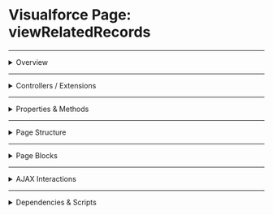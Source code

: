 # Visualforce Page: viewRelatedRecords

---

<details>
<summary>Overview</summary>

## Visualforce Page Overview: viewRelatedRecords

The 'viewRelatedRecords' page is a Visualforce page designed to display a list of contacts related to a specific Account record.

### Purpose of the Page
It serves to retrieve and present related contact information, including their names, titles, phone numbers, and email addresses, enhancing data visibility and accessibility for users.



### Metadata
- **API Version**: 54
- **Label**: View Related Records

</details>

---

<details>
<summary>Controllers / Extensions</summary>

## Key Controllers / Extensions Used
- **Standard Controller**: Account
- **Custom Controller**: None
- **Extensions**: 
  - ViewRelatedRecordsController

</details>

---

<details>
<summary>Properties & Methods</summary>

## Properties
| Name | Type | Visibility | Modifiers | Description |
|------|------|-------------|------------|--------------|
| `contacts` | `List<Contact>` | `public` | `None` | A list of contact records related to the Account being viewed, which are retrieved for display in the page. |

---

## Methods
_No public methods found in associated Apex controllers/extensions._

</details>

---

<details>
<summary>Page Structure</summary>

### Forms
- Contains **1** `apex:form` component(s)

### Inputs
- No input bindings detected

### Buttons
- No actionable buttons or links detected

</details>

---

<details>
<summary>Page Blocks</summary>

## Page Blocks on the Page
_No `apex:pageBlock` components detected._

</details>

---

<details>
<summary>AJAX Interactions</summary>

- No `apex:actionSupport` components detected.

- No `apex:outputPanel` components detected.

</details>

---

<details>
<summary>Dependencies & Scripts</summary>

### Objects
- `Account`
- `ViewRelatedRecordsController`

### Fields
- `getRelatedContacts`
- `contacts`
- `contact.Id`
- `contact.Name`
- `contact.Title`
- `contact.Phone`
- `contact.Email`

### Custom Components
- No custom components detected.

### Scripts
- No script tags detected.

</details>